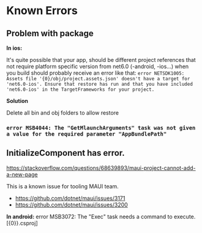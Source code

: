# Known Errors

## Problem with package

**In ios:**

It's quite possible that your app, should be different project references that not require platform specific version from net6.0 (-android, -ios...) when you build should probably receive an error like that: ```error NETSDK1005: Assets file '{0}/obj/project.assets.json' doesn't have a target for 'net6.0-ios'. Ensure that restore has run and that you have included 'net6.0-ios' in the TargetFrameworks for your project.```

**Solution**

Delete all bin and obj folders to allow restore 


 ### ```error MSB4044: The "GetMlaunchArguments" task was not given a value for the required parameter "AppBundlePath"```


## InitializeComponent has error.

https://stackoverflow.com/questions/68639893/maui-project-cannot-add-a-new-page

This is a known issue for tooling MAUI team.

- https://github.com/dotnet/maui/issues/3171
- https://github.com/dotnet/maui/issues/3200


**In android:**
error MSB3072: The "Exec" task needs a command to execute. [{0}}.csproj]
